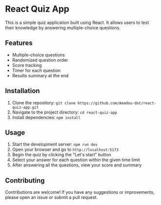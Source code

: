 # React Quiz App

This is a simple quiz application built using React. It allows users to test their knowledge by answering multiple-choice questions.

## Features

- Multiple-choice questions
- Randomized question order
- Score tracking
- Timer for each question
- Results summary at the end

## Installation

1. Clone the repository: `git clone https://github.com/Amadou-dot/react-quiz-app.git`
2. Navigate to the project directory: `cd react-quiz-app`
3. Install dependencies: `npm install`

## Usage

1. Start the development server: `npm run dev`
2. Open your browser and go to `http://localhost:5173`
3. Begin the quiz by clicking the "Let's start" button
4. Select your answer for each question within the given time limit
5. After answering all the questions, view your score and summary

## Contributing

Contributions are welcome! If you have any suggestions or improvements, please open an issue or submit a pull request.

